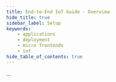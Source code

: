 ```yaml
---
title: End-to-End IoT Guide - Overview
hide_title: true
sidebar_label: Setup
keywords:
    - applications
    - deployment
    - micro frontends
    - iot
hide_table_of_contents: true
---
```


...
